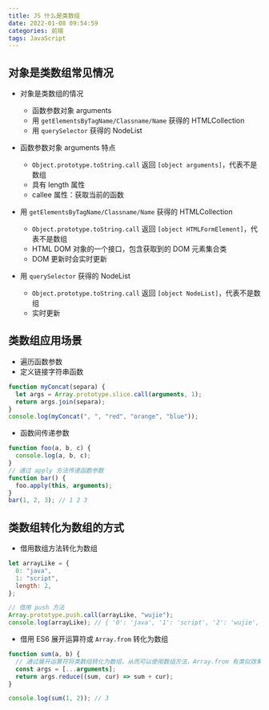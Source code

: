 ```yaml
---
title: JS 什么是类数组
date: 2022-01-08 09:54:59
categories: 前端
tags: JavaScript
---
```


## 对象是类数组常见情况

- 对象是类数组的情况

  - 函数参数对象 arguments
  - 用 `getElementsByTagName/Classname/Name` 获得的 HTMLCollection
  - 用 `querySelector` 获得的 NodeList

- 函数参数对象 arguments 特点

  - `Object.prototype.toString.call` 返回 `[object arguments]`，代表不是数组
  - 具有 length 属性
  - callee 属性：获取当前的函数

- 用 `getElementsByTagName/Classname/Name` 获得的 HTMLCollection

  - `Object.prototype.toString.call` 返回 `[object HTMLFormElement]`，代表不是数组
  - HTML DOM 对象的一个接口，包含获取到的 DOM 元素集合类
  - DOM 更新时会实时更新

- 用 `querySelector` 获得的 NodeList
  - `Object.prototype.toString.call` 返回 `[object NodeList]`，代表不是数组
  - 实时更新

## 类数组应用场景

- 遍历函数参数
- 定义链接字符串函数

```js
function myConcat(separa) {
  let args = Array.prototype.slice.call(arguments, 1);
  return args.join(separa);
}
console.log(myConcat(", ", "red", "orange", "blue"));
```

- 函数间传递参数

```js
function foo(a, b, c) {
  console.log(a, b, c);
}
// 通过 apply 方法传递函数参数
function bar() {
  foo.apply(this, arguments);
}
bar(1, 2, 3); // 1 2 3
```

## 类数组转化为数组的方式

- 借用数组方法转化为数组

```js
let arrayLike = {
  0: "java",
  1: "script",
  length: 2,
};

// 借用 push 方法
Array.prototype.push.call(arrayLike, "wujie");
console.log(arrayLike); // { '0': 'java', '1': 'script', '2': 'wujie', length: 3 }
```

- 借用 ES6 展开运算符或 `Array.from` 转化为数组

```js
function sum(a, b) {
  // 通过展开运算符将类数组转化为数组，从而可以使用数组方法，Array.from 有类似效果
  const args = [...arguments];
  return args.reduce((sum, cur) => sum + cur);
}

console.log(sum(1, 2)); // 3
```

